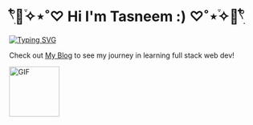 



# 𓍢ִ໋🫧֒✧⋆˚♡ Hi I'm Tasneem :) ♡˚⋆֒✧🫧𓍢ִ໋


[![Typing SVG](https://readme-typing-svg.demolab.com?font=Fira+Code&duration=2000&pause=500&color=Ffc0cb&width=500&lines=I'm+an+aspiring+Software+Engineer;+I'm+a+Nature+Lover+🌿;+I+love+going+on+adventures+and+traveling;+)](https://git.io/typing-svg)

Check out [My Blog](https://sidequests.onrender.com/Blog/2024/taswakil/Readme/) to see my journey in learning full stack web dev!

<img align="center" width="100" alt="GIF" src="https://www.icegif.com/wp-content/uploads/2022/10/icegif-1419.gif" />

<br>


